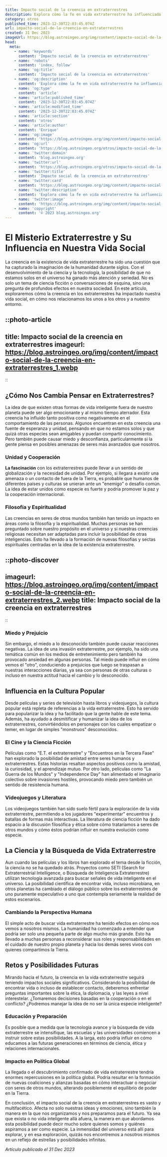 ```yaml
---
title: Impacto social de la creencia en extraterrestres
description: Explora cómo la fe en vida extraterrestre ha influenciado la cultura y el pensamiento humano, redefiniendo nuestro lugar en el cosmos.
category: otros
published_time: 2023-12-30T22:03:45.074Z
url: impacto-social-de-la-creencia-en-extraterrestres
created: 31 Dec 2023
imageUrl: https://blog.astroingeo.org/img/content/impacto-social-de-la-creencia-en-extraterrestres_1.webp
head:
  meta:
    - name: 'keywords'
      content: 'Impacto social de la creencia en extraterrestres'
    - name: 'robots'
      content: 'index, follow'
    - name: 'og:title'
      content: 'Impacto social de la creencia en extraterrestres'
    - name: 'og:description'
      content: 'Explora cómo la fe en vida extraterrestre ha influenciado la cultura y el pensamiento humano, redefiniendo nuestro lugar en el cosmos.'
    - name: 'og:type'
      content: 'article'
    - name: 'article:published_time'
      content: '2023-12-30T22:03:45.074Z'
    - name: 'article:modified_time'
      content: '2023-12-30T22:03:45.074Z'
    - name: 'article:section'
      content: 'otros'
    - name: 'article:author'
      content: 'Enrique'
    - name: 'og:image'
      content: 'https://blog.astroingeo.org/img/content/impacto-social-de-la-creencia-en-extraterrestres_1.webp'
    - name: 'og:url'
      content: 'https://blog.astroingeo.org/otros/impacto-social-de-la-creencia-en-extraterrestres'
    - name: 'twitter:domain'
      content: 'blog.astroingeo.org'
    - name: 'twitter:url'
      content: 'https://blog.astroingeo.org/otros/impacto-social-de-la-creencia-en-extraterrestres'
    - name: 'twitter:title'
      content: 'Impacto social de la creencia en extraterrestres'
    - name: 'twitter:card'
      content: 'https://blog.astroingeo.org/img/content/impacto-social-de-la-creencia-en-extraterrestres_1.webp'
    - name: 'twitter:description'
      content: 'Explora cómo la fe en vida extraterrestre ha influenciado la cultura y el pensamiento humano, redefiniendo nuestro lugar en el cosmos.'
    - name: 'twitter:image'
      content: 'https://blog.astroingeo.org/img/content/impacto-social-de-la-creencia-en-extraterrestres_1.webp'
    - name: 'copyright'
      content: '© 2023 blog.astroingeo.org'
---
```

# El Misterio Extraterrestre y Su Influencia en Nuestra Vida Social

La creencia en la existencia de vida extraterrestre ha sido una cuestión que ha capturado la imaginación de la humanidad durante siglos. Con el desenvolvimiento de la ciencia y la tecnología, la posibilidad de que no estamos solos en el universo ha ganado más atención y seriedad. No es solo un tema de ciencia ficción o conversaciones de esquina, sino una pregunta de profundos efectos en nuestra sociedad. En este artículo, exploraremos cómo la creencia en los extraterrestres ha impactado nuestra vida social, en cómo nos relacionamos los unos a los otros y a nuestro entorno.

::photo-article
---
title: Impacto social de la creencia en extraterrestres
imageurl: https://blog.astroingeo.org/img/content/impacto-social-de-la-creencia-en-extraterrestres_1.webp
---
::

## ¿Cómo Nos Cambia Pensar en Extraterrestres?

La idea de que existen otras formas de vida inteligente fuera de nuestro planeta puede ser algo emocionante y al mismo tiempo aterrador. Esta creencia ha influido tanto positiva como negativamente en el comportamiento de las personas. Algunos encuentran en esta creencia una fuente de esperanza y unidad, pensando en que no estamos solos y que quizá otras especies sean amigables y puedan compartir conocimiento. Pero también puede causar miedo y desconfianza, particularmente si la gente piensa en posibles amenazas de seres más avanzados que nosotros.

### Unidad y Cooperación

**La fascinación** con los extraterrestres puede llevar a un sentido de globalización y la necesidad de unidad. Por ejemplo, si llegara a existir una amenaza o un contacto de fuera de la Tierra, es probable que humanos de diferentes países y culturas se unieran ante un "enemigo" o desafío común. La idea de estar unidos como especie es fuerte y podría promover la paz y la cooperación internacional.

### Filosofía y Espiritualidad

Las creencias en seres de otros mundos también han tenido un impacto en áreas como la filosofía y la espiritualidad. Muchas personas se han preguntado sobre nuestro propósito en el universo y si nuestras creencias religiosas necesitan ser adaptadas para incluir la posibilidad de otras inteligencias. Esto ha llevado a la formación de nuevas filosofías y sectas espirituales centradas en la idea de la existencia extraterrestre.


::photo-discover
---
imageurl: https://blog.astroingeo.org/img/content/impacto-social-de-la-creencia-en-extraterrestres_2.webp
title: Impacto social de la creencia en extraterrestres
---
::

### Miedo y Prejuicio

Sin embargo, el miedo a lo desconocido también puede causar reacciones negativas. La idea de una invasión extraterrestre, por ejemplo, ha sido una temática común en los medios de entretenimiento pero también ha provocado ansiedad en algunas personas. Tal miedo puede influir en cómo vemos el "otro", conduciendo a prejuicios que luego se traspasan a nuestras interacciones diarias, ya sea con personas de otras culturas o incluso en nuestra actitud hacia el cambio y lo desconocido.

## Influencia en la Cultura Popular

Desde películas y series de televisión hasta libros y videojuegos, la cultura popular está repleta de referencias a la vida extraterrestre. Esto ha servido para popularizar la idea y ha facilitado que la gente hable de este tema. Además, ha ayudado a desmitificar y humanizar la idea de los extraterrestres, convirtiéndolos en personajes con los cuales empatizar o temer, en lugar de simples "monstruos" desconocidos.

### El Cine y la Ciencia Ficción

Películas como "E.T. el extraterrestre" y "Encuentros en la Tercera Fase" han explorado la posibilidad de amistad entre seres humanos y extraterrestres. Estas historias resaltan aspectos positivos como la amistad, la curiosidad, y el aprendizaje mutuo. Por otro lado, películas como "La Guerra de los Mundos" y "Independence Day" han alimentado el imaginario colectivo sobre invasiones hostiles, provocando miedo pero también un sentido de resistencia humana.

### Videojuegos y Literatura

Los videojuegos también han sido suelo fértil para la exploración de la vida extraterrestre, permitiendo a los jugadores "experimentar" encuentros y batallas de formas más interactivas. La literatura de ciencia ficción ha dado espacio a la discusión filosófica y ética sobre cómo trataríamos a seres de otros mundos y cómo éstos podrían influir en nuestra evolución como especie.

## La Ciencia y la Búsqueda de Vida Extraterrestre

Aun cuando las películas y los libros han explorado el tema desde la ficción, la ciencia no se ha quedado atrás. Proyectos como SETI (Search for Extraterrestrial Intelligence, o Búsqueda de Inteligencia Extraterrestre) utilizan tecnología avanzada para buscar señales de vida inteligente en el universo. La posibilidad científica de encontrar vida, incluso microbiana, en otros planetas ha cambiado el diálogo público sobre los extraterrestres de uno puramente especulativo a uno que contempla seriamente la realidad de estos escenarios.

### Cambiando la Perspectiva Humana

El simple acto de buscar vida extraterrestre ha tenido efectos en cómo nos vemos a nosotros mismos. La humanidad ha comenzado a entender que podría ser solo una pequeña parte de algo mucho más grande. Esto ha llevado a muchas personas a reconsiderar sus roles y responsabilidades en el cuidado de nuestro propio planeta y hacia los demás seres vivos con quienes compartimos la Tierra.

## Retos y Posibilidades Futuras

Mirando hacia el futuro, la creencia en la vida extraterrestre seguirá teniendo impactos sociales significativos. Considerando la posibilidad de encontrar vida o incluso de establecer contacto, deberemos enfrentar preguntas importantes sobre la ética, la diplomacia, y las leyes a nivel interestelar. ¿Tomaremos decisiones basadas en la cooperación o en el conflicto? ¿Podremos manejar la idea de no ser la única especie inteligente?

### Educación y Preparación

Es posible que a medida que la tecnología avance y la búsqueda de vida extraterrestre se intensifique, las escuelas y las universidades comiencen a instruir sobre estas posibilidades. A la larga, esto podría influir en cómo educamos a las futuras generaciones en términos de ciencia, ética y relaciones internacionales.

### Impacto en Política Global

La llegada o el descubrimiento confirmado de vida extraterrestre tendría enormes repercusiones en la política global. Podría resultar en la formación de nuevas coaliciones y alianzas basadas en cómo interactuar o negociar con seres de otros mundos, alterando posiblemente el equilibrio de poder en la Tierra.

En conclusión, el impacto social de la creencia en extraterrestres es vasto y multifacético. Afecta no solo nuestras ideas y emociones, sino también la manera en la que nos organizamos y nos preparamos para el futuro. Ya sea que exista o no vida inteligente allá afuera, la manera en que abordamos esta posibilidad puede decir mucho sobre quienes somos y quiénes aspiramos a ser como especie. La inmensidad del universo está allí para explorar, y en esa exploración, quizás nos encontremos a nosotros mismos en un reflejo de estrellas y posibilidades infinitas.

_Artículo publicado el 31 Dec 2023_